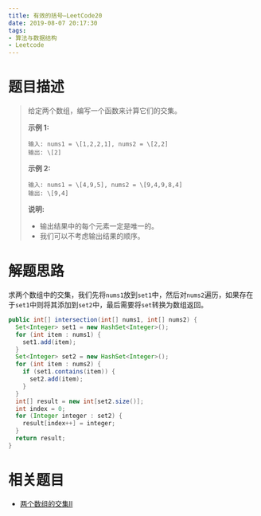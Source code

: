 ```yaml
---
title: 有效的括号—LeetCode20
date: 2019-08-07 20:17:30
tags: 
- 算法与数据结构
- Leetcode
---
```


# 题目描述

> 给定两个数组，编写一个函数来计算它们的交集。
>
> **示例 1:**
>
> ```
> 输入: nums1 = \[1,2,2,1], nums2 = \[2,2]
> 输出: \[2]
> ```
>
> **示例 2:**
>
> ```
> 输入: nums1 = \[4,9,5], nums2 = \[9,4,9,8,4]
> 输出: \[9,4]
> ```
>
> **说明:**
>
> - 输出结果中的每个元素一定是唯一的。
> - 我们可以不考虑输出结果的顺序。

<!--more-->

# 解题思路

求两个数组中的交集，我们先将`nums1`放到`set1`中，然后对`nums2`遍历，如果存在于`set1`中则将其添加到`set2`中，最后需要将`set`转换为数组返回。

```java
public int[] intersection(int[] nums1, int[] nums2) {
  Set<Integer> set1 = new HashSet<Integer>();
  for (int item : nums1) {
    set1.add(item);
  }
  Set<Integer> set2 = new HashSet<Integer>();
  for (int item : nums2) {
    if (set1.contains(item)) {
      set2.add(item);
    }
  }
  int[] result = new int[set2.size()];
  int index = 0;
  for (Integer integer : set2) {
    result[index++] = integer;
  }
  return result;
}
```

# 相关题目

- [两个数组的交集II](https://www.liunaijie.top/)